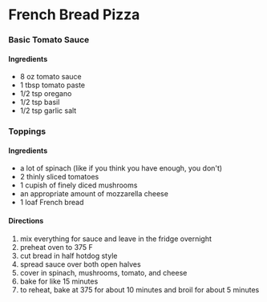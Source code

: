 # French Bread Pizza

### Basic Tomato Sauce

#### Ingredients

 - 8 oz tomato sauce
 - 1 tbsp tomato paste
 - 1/2 tsp oregano
 - 1/2 tsp basil
 - 1/2 tsp garlic salt

### Toppings

#### Ingredients

 - a lot of spinach (like if you think you have enough, you don't)
 - 2 thinly sliced tomatoes
 - 1 cupish of finely diced mushrooms
 - an appropriate amount of mozzarella cheese
 - 1 loaf French bread

 #### Directions

 1. mix everything for sauce and leave in the fridge overnight
 2. preheat oven to 375 F
 3. cut bread in half hotdog style
 4. spread sauce over both open halves
 5. cover in spinach, mushrooms, tomato, and cheese
 6. bake for like 15 minutes
 7. to reheat, bake at 375 for about 10 minutes and broil for about 5 minutes